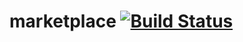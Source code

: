 # marketplace [![Build Status](https://travis-ci.org/cholewa1992/marketplace.svg?branch=master)](https://travis-ci.org/cholewa1992/marketplace)
